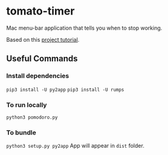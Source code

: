 # tomato-timer

Mac menu-bar application that tells you when to stop working.

Based on this [project tutorial](https://camillovisini.com/article/create-macos-menu-bar-app-pomodoro/).

## Useful Commands

### Install dependencies
`pip3 install -U py2app`
`pip3 install -U rumps`

### To run locally
`python3 pomodoro.py`

### To bundle
`python3 setup.py py2app`
App will appear in `dist` folder.

